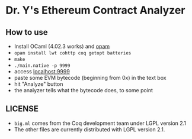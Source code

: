 # Dr. Y's Ethereum Contract Analyzer

## How to use

* Install OCaml (4.02.3 works) and [opam](https://opam.ocaml.org/)
* `opam install lwt cohttp coq getopt batteries`
* `make`
* `./main.native -p 9999`
* access [localhost:9999](http://localhost:9999)
* paste some EVM bytecode (beginning from 0x) in the text box
* hit "Analyze" button
* the analyzer tells what the bytecode does, to some point

## LICENSE

* `big.ml` comes from the Coq development team under LGPL version 2.1
* The other files are currently distributed with LGPL version 2.1.

